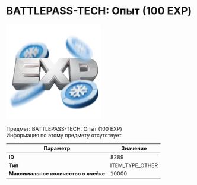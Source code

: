 # BATTLEPASS-TECH: Опыт (100 EXP)

![Item Image](../img/8289.webp?raw=true)

Предмет: BATTLEPASS-TECH: Опыт (100 EXP)<br>Информация по этому предмету отсутствует.


| Параметр | Значение |
|----------|----------|
| **ID** | 8289 |
| **Тип** | ITEM_TYPE_OTHER |
| **Максимальное количество в ячейке** | 10000 |

